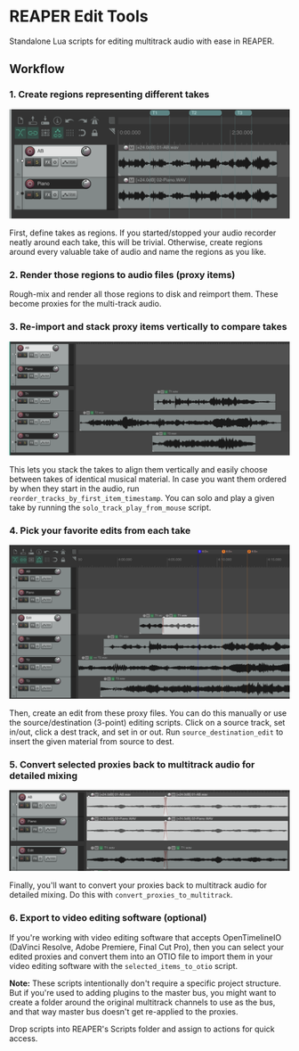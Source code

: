 # REAPER Edit Tools

Standalone Lua scripts for editing multitrack audio with ease in REAPER.

## Workflow

### 1. Create regions representing different takes
![Step 1](screenshots/1.png)

First, define takes as regions. If you started/stopped your audio recorder neatly around each take, this will be trivial. Otherwise, create regions around every valuable take of audio and name the regions as you like.

### 2. Render those regions to audio files (proxy items)

Rough-mix and render all those regions to disk and reimport them. These become proxies for the multi-track audio.

### 3. Re-import and stack proxy items vertically to compare takes
![Step 2](screenshots/2.png)

This lets you stack the takes to align them vertically and easily choose between takes of identical musical material. In case you want them ordered by when they start in the audio, run `reorder_tracks_by_first_item_timestamp`. You can solo and play a given take by running the `solo_track_play_from_mouse` script.

### 4. Pick your favorite edits from each take
![Step 3](screenshots/3.png)

Then, create an edit from these proxy files. You can do this manually or use the source/destination (3-point) editing scripts. Click on a source track, set in/out, click a dest track, and set in or out. Run `source_destination_edit` to insert the given material from source to dest.

### 5. Convert selected proxies back to multitrack audio for detailed mixing
![Step 4](screenshots/4.png)

Finally, you'll want to convert your proxies back to multitrack audio for detailed mixing. Do this with `convert_proxies_to_multitrack`.

### 6. Export to video editing software (optional)

If you're working with video editing software that accepts OpenTimelineIO (DaVinci Resolve, Adobe Premiere, Final Cut Pro), then you can select your edited proxies and convert them into an OTIO file to import them in your video editing software with the `selected_items_to_otio` script.

**Note:** These scripts intentionally don't require a specific project structure. But if you're used to adding plugins to the master bus, you might want to create a folder around the original multitrack channels to use as the bus, and that way master bus doesn't get re-applied to the proxies.

Drop scripts into REAPER's Scripts folder and assign to actions for quick access.